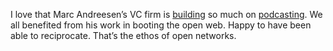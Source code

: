 I love that Marc Andreesen’s VC firm is <a href="https://mondaynote.com/inside-a16zs-media-operations-1f5235881f6d">building</a> so much on <a href="https://a16z.com/podcasts/">podcasting</a>. We all benefited from his work in booting the open web. Happy to have been able to reciprocate. That’s the ethos of open networks. 
